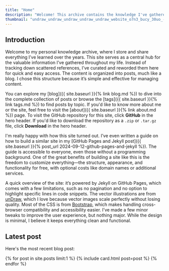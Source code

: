 ```yaml
---
title: "Home"  
description: "Welcome! This archive contains the knowledge I've gathered throughout my life."  
thumbnail: "undraw_undraw_undraw_undraw_undraw_website_o7n3_bucy_30uo_-1-_d6br_0qfo.svg"
---
```


## Introduction

Welcome to my personal knowledge archive, where I store and share everything I’ve learned over the years. This site serves as a central hub for the valuable information I’ve gathered throughout my life. Instead of tracking down scattered references, I’ve curated and reworded them here for quick and easy access. The content is organized into posts, much like a blog. I chose this structure because it’s simple and effective for managing content.

You can explore my [blog]({{ site.baseurl }}{% link blog.md %}) to dive into the complete collection of posts or browse the [tags]({{ site.baseurl }}{% link tags.md %}) to find posts by topic. If you'd like to know more about me or the site, feel free to visit the [about]({{ site.baseurl }}{% link about.md %}) page. To visit the GitHub repository for this site, click **GitHub** in the hero header. If you'd like to download the repository as a `.zip` or `.tar.gz` file, click **Download** in the hero header.

I'm really happy with how this site turned out. I’ve even written a guide on how to build a similar site in my [GitHub Pages and Jekyll post]({{ site.baseurl }}{% post_url 2024-09-12-github-pages-and-jekyll %}). The guide is accessible to everyone, even those without a programming background. One of the great benefits of building a site like this is the freedom to customize everything—the structure, appearance, and functionality for free, with optional costs like domain names or additional services.

A quick overview of the site: it’s powered by Jekyll on GitHub Pages, which comes with a few limitations, such as no pagination and no option to highlight specific lines in code snippets. The vector illustrations are from [unDraw](https://undraw.co/), which I love because vector images scale perfectly without losing quality. Most of the CSS is from [Bootstrap](https://getbootstrap.com/), which makes handling cross-browser compatibility and accessibility easier. I’ve made a few minor tweaks to improve the user experience, but nothing major. While the design is minimal, I believe it keeps everything clean and functional.

<h2 class="mt-5">Latest post</h2>

Here's the most recent blog post:

<div class="row row-cols-1 row-cols-md-3 g-4">
  {% for post in site.posts limit:1 %}
  {% include card.html post=post %}
  {% endfor %}
</div>
